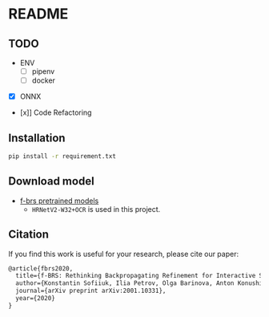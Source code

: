 # README

## TODO

* ENV
  * [ ] pipenv
  * [ ] docker
* [x] ONNX
* [x]] Code Refactoring

## Installation

```bash
pip install -r requirement.txt
```

## Download model

* [f-brs pretrained models](https://github.com/saic-vul/fbrs_interactive_segmentation#pretrained-models)
  * `HRNetV2-W32+OCR` is used in this project.

## Citation

If you find this work is useful for your research, please cite our paper:

```txt
@article{fbrs2020,
  title={f-BRS: Rethinking Backpropagating Refinement for Interactive Segmentation},
  author={Konstantin Sofiiuk, Ilia Petrov, Olga Barinova, Anton Konushin},
  journal={arXiv preprint arXiv:2001.10331},
  year={2020}
}
```